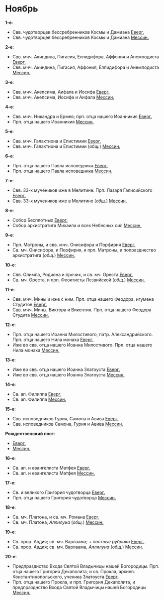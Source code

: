 
# Ноябрь

**1-е**: 
- Свв. чудотворцев бессребренников Космы и Дамиана [Еверг.](01_EUR.ru.md)
- Свв. чудотворцев бессребренников Космы и Дамиана [Мессин.](01_MES.ru.md)

**2-е**:
- Свв. мчч. Акиндина, Пигасия, Елпидифора, Аффония и Анемподиста [Еверг.](02_EUR.ru.md)
- Свв. мчч. Акиндина, Пигасия, Аффония, Елпидифора и Анемподиста [Мессин.](02_MES.ru.md)

**3-е**:
- Свв. мчч. Акепсима, Аифала и Иосифа [Еверг.](03_EUR.ru.md)
- Свв. мчч. Акепсима, Иосифа и Аифала [Мессин.](03_MES.ru.md)

**4-е**:
- Свв. мчч. Никандра и Ермея; прп. отца нашего Иоанникия [Еверг.](04_EUR.ru.md)
- Прп. отца нашего Иоанникия [Мессин.](04_MES.ru.md)

**5-е**:
- Свв. мчч. Галактиона и Епистимии [Еверг.](05_EUR.ru.md)
- Свв. мчч. Галактиона и Епистимии (*общ.*) [Мессин.](05_MES.ru.md)

**6-е**:
- Прп. отца нашего Павла исповедника [Еверг.](06_EUR.ru.md)
- Прп. отца нашего Павла исповедника [Мессин.](06_MES.ru.md)

**7-е**:
- Свв. 33-х мучеников иже в Мелитине. Прп. Лазаря Галисийского [Еверг.](06_EUR.ru.md)
- Свв. 33-х мучеников иже в Мелитине (*общ.*) [Мессин.](07_MES.ru.md)

**8-е**: 

- Собор Бесплотных [Еверг.](08_EUR.ru.md)
- Собор архистратига Михаила и всех Небесных сил [Мессин.](08_MES.ru.md)

**9-е**: 

- Прп. Матроны, и свв. мчч. Онисифора и Порфирия [Еверг.](09_EUR.ru.md) 
- Св. мч. Онисифора, и Порфирия, и прп. Матроны, и попразднество архистратига (*общ.*) [Мессин.](09_MES.ru.md) 

**10-е**: 

- Свв. Олимпа, Родиона и прочих, и св. мч. Ореста [Еверг.](10_EUR.ru.md)
- Св. мч. Ореста, и прп. Феоктисты Лезвийской (*общ.*) [Мессин.](10_MES.ru.md) 

**11-е**: 

- Свв. мчч. Мины и иже с ним. Прп. отца нашего Феодора, игумена Студитов [Еверг.](11_EUR.ru.md) 
- Свв. мчч. Мины, Виктора и Викентия. Прп. отца нашего Феодора Студита [Мессин.](11_MES.ru.md) 

**12-е**: 

- Прп. отца нашего Иоанна Милостивого, патр. Александрийского. Прп. отца нашего Нила монаха [Еверг.](12_EUR.ru.md) 
- Иже во свв. отца нашего Иоанна Милостивого. Прп. отца нашего Нила монаха [Мессин.](12_MES.ru.md) 

**13-е**: 

- Иже во свв. отца нашего Иоанна Златоуста [Еверг.](13_EUR.ru.md) 
- Иже во свв. отца нашего Иоанна Златоуста [Мессин.](13_MES.ru.md) 

**14-е**: 

- Св. ап. Филиппа [Еверг.](14_EUR.ru.md)
- Св. ап. Филиппа [Мессин.](14_MES.ru.md) 

**15-е**:

- Свв. исповедников Гурия, Самона и Авива [Еверг.](15_EUR.ru.md)
- Свв. исповедников Самона, Гурия и Авива [Мессин.](15_MES.ru.md)

**Рождественский пост**:

- [Еверг.](15_X_EUR.ru.md)
- [Мессин.](15_X_MES.ru.md)

**16-е**:

- Св. ап. и евангелиста Матфея [Еверг.](16_EUR.ru.md)
- Св. ап. и евангелиста Матфея [Мессин.](16_MES.ru.md)

**17-е**:

- Св. и великого Григория чудотворца [Еверг.](17_EUR.ru.md)
- Прп. отца нашего Григория чудотворца [Мессин.](17_MES.ru.md)

**18-е**:

- Св. мч. Платона, и св. мч. Романа [Еверг.](18_EUR.ru.md)
- Св. мч. Платона, *Аллилуиа* (*общ.*) [Мессин.](18_MES.ru.md)

**19-е**:

- Св. прор. Авдия; св. мч. Варлаама; + *постные рубрики* [Еверг.](19_EUR.ru.md)
- Св. прор. Авдия; св. мч. Варлаама, *Аллилуиа* (*общ.*) [Мессин.](19_MES.ru.md)

**20-е**: 

- Предпразднство Входа Святой Владычицы нашей Богородицы. Прп. отца нашего Григория Декаполита, 
и св. Прокла, архиеп. Константинопольского, ученика Златоуста [Еверг.](20_EUR.ru.md)
- Прп. отца нашего Прокла, и прп. Григория Декаполита, и предпразднство Входа Святой Владычицы нашей Богородицы [Мессин.](20_MES.ru.md)
